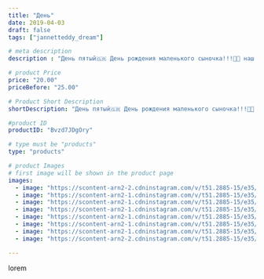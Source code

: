 ```yaml
---
title: "День"
date: 2019-04-03
draft: false
tags: ["jannetteddy_dream"]

# meta description
description : "День пятый🇬🇷 День рождения маленького сыночка!!!👶🏻 наш родной мальчик, расти здоровым и счастливым!!! 🥳 Поезали  в океанариум!!! Настоящий праздник для детей и "

# product Price
price: "20.00"
priceBefore: "25.00"

# Product Short Description
shortDescription: "День пятый🇬🇷 День рождения маленького сыночка!!!👶🏻 наш родной мальчик, расти здоровым и счастливым!!! 🥳 Поезали  в океанариум!!! Настоящий праздник для детей и взрослых! 😍восхищаюсь красотой подводного мира!!! Не в первые посещаю это место, но эмоции всегда яркие и впечатлений море!❤️ Погода налаживается и это радует🌞👏#греция #ретимно #ираклион #океанариумкрит #крит2019 #крит #деньрождениясына #всемдобра"

#product ID
productID: "Bvzd7JDgOry"

# type must be "products"
type: "products"

# product Images
# first image will be shown in the product page
images:
  - image: "https://scontent-arn2-2.cdninstagram.com/v/t51.2885-15/e35/54513716_125468468550509_286119405285338569_n.jpg?_nc_ht=scontent-arn2-2.cdninstagram.com&_nc_cat=105&_nc_ohc=hZ2m94j15ZUAX-CKPuy&se=7&tp=1&oh=ea8d970f9b6e53196e6b6eb9b81d778b&oe=605CC07C&ig_cache_key=MjAxNDA4NTA2MTQzMDg0NzY4OA%3D%3D.2"
  - image: "https://scontent-arn2-1.cdninstagram.com/v/t51.2885-15/e35/53614268_834440980244500_666814629858304910_n.jpg?_nc_ht=scontent-arn2-1.cdninstagram.com&_nc_cat=104&_nc_ohc=xs_SKWNriGwAX8kndow&se=7&tp=1&oh=9507089ce36f606ee673a67c7e0adefe&oe=605C0EE8&ig_cache_key=MjAxNDA4NTA2MTQ4OTUxOTY4Mw%3D%3D.2"
  - image: "https://scontent-arn2-1.cdninstagram.com/v/t51.2885-15/e35/56587698_2218083158285086_6588099291686711829_n.jpg?_nc_ht=scontent-arn2-1.cdninstagram.com&_nc_cat=110&_nc_ohc=YO7nkXn-BUAAX8hIcnN&se=7&tp=1&oh=504c68e4fd652121c7e6773536f4f723&oe=605C9815&ig_cache_key=MjAxNDA4NTA2MTQ0NzczNjIzNQ%3D%3D.2"
  - image: "https://scontent-arn2-1.cdninstagram.com/v/t51.2885-15/e35/54511417_335569937095513_6307958299719115236_n.jpg?_nc_ht=scontent-arn2-1.cdninstagram.com&_nc_cat=101&_nc_ohc=o_lPbc1Qqb4AX8E9RZ-&se=7&tp=1&oh=ae0b58498b8a224799b5a3b6757027e8&oe=605B1AE1&ig_cache_key=MjAxNDA4NTA2MTQ3Mjg0MTMzOQ%3D%3D.2"
  - image: "https://scontent-arn2-1.cdninstagram.com/v/t51.2885-15/e35/52451709_446981732542732_4550860819098106012_n.jpg?_nc_ht=scontent-arn2-1.cdninstagram.com&_nc_cat=104&_nc_ohc=N1w62onKX4wAX-cf2R-&se=7&tp=1&oh=9ffaca07b065aef070601e8c9b0728ef&oe=605C97E5&ig_cache_key=MjAxNDA4NTA2MTQ3Mjg2NTgxMg%3D%3D.2"
  - image: "https://scontent-arn2-1.cdninstagram.com/v/t51.2885-15/e35/56470492_2061752873908852_7752573288551627641_n.jpg?_nc_ht=scontent-arn2-1.cdninstagram.com&_nc_cat=104&_nc_ohc=HF0qEhEUwrgAX879r8E&se=7&tp=1&oh=495e1f6ce8512e6c95e552ba486f71b4&oe=605D09C2&ig_cache_key=MjAxNDA4NTA2MTQ2NDU0MTgxOQ%3D%3D.2"
  - image: "https://scontent-arn2-1.cdninstagram.com/v/t51.2885-15/e35/54277597_233905167459735_2728866049624357861_n.jpg?_nc_ht=scontent-arn2-1.cdninstagram.com&_nc_cat=103&_nc_ohc=J1QKcGWVJD0AX8LbMqv&se=7&tp=1&oh=74ab064050c211a88d8c49a1442a529c&oe=605C3432&ig_cache_key=MjAxNDA4NTA2MTQ4MTI2OTA0OQ%3D%3D.2"
  - image: "https://scontent-arn2-2.cdninstagram.com/v/t51.2885-15/e35/54510838_2213492808900000_3403207772821474900_n.jpg?_nc_ht=scontent-arn2-2.cdninstagram.com&_nc_cat=100&_nc_ohc=__NwJjKGU9QAX-oQ1IH&se=7&tp=1&oh=e1d659ed65439ca40f03f5474f01e028&oe=605D688E&ig_cache_key=MjAxNDA4NTA2MTQ4OTY2MDI4OQ%3D%3D.2"

---
```

lorem
